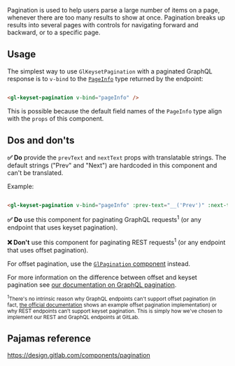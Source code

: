 Pagination is used to help users parse a large number of items on a page,
whenever there are too many results to show at once. Pagination breaks up
results into several pages with controls for navigating forward and backward, or
to a specific page.

## Usage

The simplest way to use `GlKeysetPagination` with a paginated GraphQL response
is to `v-bind` to the
[`PageInfo`](https://docs.gitlab.com/ee/api/graphql/reference/#pageinfo) type
returned by the endpoint:

<!-- Empty initial line is a workaround for https://gitlab.com/gitlab-org/gitlab-ui/-/issues/2102 -->
```html

<gl-keyset-pagination v-bind="pageInfo" />
```

This is possible because the default field names of the `PageInfo` type align
with the `props` of this component.

## Dos and don'ts

**✅ Do** provide the `prevText` and `nextText` props with translatable strings.
The default strings ("Prev" and "Next") are hardcoded in this component and
can't be translated.

Example:

<!-- Empty initial line is a workaround for https://gitlab.com/gitlab-org/gitlab-ui/-/issues/2102 -->
```html

<gl-keyset-pagination v-bind="pageInfo" :prev-text="__('Prev')" :next-text="__('Next')" />
```

**✅ Do** use this component for paginating GraphQL requests<sup>1</sup> (or any
endpoint that uses keyset pagination).

**❌ Don't** use this component for paginating REST requests<sup>1</sup> (or any
endpoint that uses offset pagination).

For offset pagination, use the [`GlPagination`
component](/?path=/story/base-pagination--default) instead.

For more information on the difference between offset and keyset pagination see
[our documentation on GraphQL
pagination](https://docs.gitlab.com/ee/development/graphql_guide/pagination.html).

<small><sup>1</sup>There's no intrinsic reason why GraphQL endpoints can't
support offset pagination (in fact, [the official
documentation](https://graphql.org/learn/pagination/#pagination-and-edges) shows
an example offset pagination implementation) or why REST endpoints can't support
keyset pagination. This is simply how we've chosen to implement our REST and
GraphQL endpoints at GitLab.</small>

## Pajamas reference

<https://design.gitlab.com/components/pagination>
